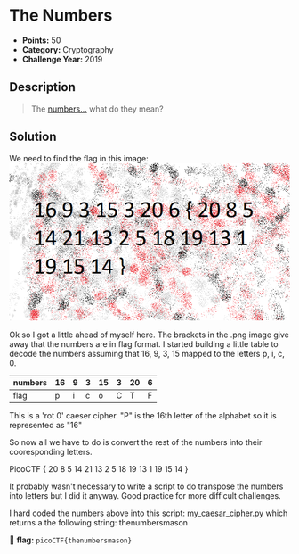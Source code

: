 # The Numbers
* **Points:** 50
* **Category:** Cryptography
* **Challenge Year:** 2019

## Description
> The <a href ="https://github.com/QPalmer/Pico-Gym-Write-Ups/blob/master/cryptography/the_numbers/the_numbers.png">numbers...</a> what do they mean?

## Solution

We need to find the flag in this image: 
![Image of numbers in MS Paint](https://raw.githubusercontent.com/QPalmer/Pico-Gym-Write-Ups/master/cryptography/the_numbers/the_numbers.png)

Ok so I got a little ahead of myself here. The brackets in the .png image give away that the numbers are in flag format. I started building a little table to decode the numbers assuming that 16, 9, 3, 15 mapped to the letters p, i, c, 0. 

| numbers| 16 | 9 | 3 | 15 | 3 | 20 | 6 | 
| -- | -- | --| --| --| --| --| -- | 
| flag | p | i | c | o | C | T | F | 

This is a 'rot 0' caeser cipher. "P" is the 16th letter of the alphabet so it is represented as "16" 

So now all we have to do is convert the rest of the numbers into their cooresponding letters. 

PicoCTF
{
20
8 
5
14
21
13
2
5
18
19
13
1
19
15
14
}

It probably wasn't necessary to write a script to do transpose the numbers into letters but I did it anyway. Good practice for more difficult challenges. 

I hard coded the numbers above into this script: <a href= "https://github.com/QPalmer/Pico-Gym-Write-Ups/blob/master/cryptography/the_numbers/my_caesar_cipher.py#L35">my_caesar_cipher.py</a></b> which returns a the following string: 
thenumbersmason

:black_flag: **flag:**
`picoCTF{thenumbersmason}`